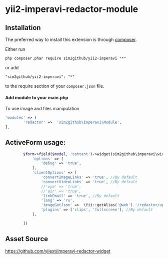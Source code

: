 yii2-imperavi-redactor-module
=============
Installation
--------------
The preferred way to install this extension is through [composer](http://getcomposer.org/download/).

Either run

```
php composer.phar require sim2github/yii2-imperavi "*"
```

or add

```
"sim2github/yii2-imperavi": "*"
```

to the require section of your `composer.json` file.

#### Add module to your main.php
To use image and files manipulation
```php
'modules' => [
        'redactor' =>  'sim2github\imperavi\Module',
],
```
ActiveForm usage:
--------------

```php
		$form->field($model, 'content')->widget(sim2github\imperavi\widgets\Redactor::className(), [
			'options' => [
				'debug' => 'true',
			],
			'clientOptions' => [
				'convertImageLinks' => 'true', //By default
				'convertVideoLinks' => 'true', //By default
				//'wym' => 'true',
				//'air' => 'true',
				'linkEmail' => 'true', //By default
				'lang' => 'ru',
				'imageGetJson' =>  \Yii::getAlias('@web').'/redactor/upload/imagejson', //By default
				'plugins' => ['clips', 'fullscreen'], //By default
			],

		])
```
Asset Source
------------
https://github.com/yiiext/imperavi-redactor-widget

